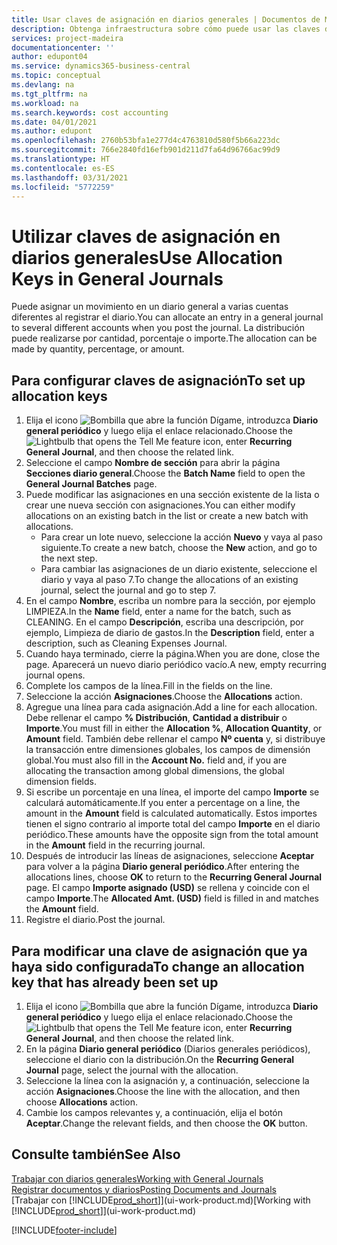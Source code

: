 ```yaml
---
title: Usar claves de asignación en diarios generales | Documentos de Microsoft
description: Obtenga infraestructura sobre cómo puede usar las claves de asignación en diarios.
services: project-madeira
documentationcenter: ''
author: edupont04
ms.service: dynamics365-business-central
ms.topic: conceptual
ms.devlang: na
ms.tgt_pltfrm: na
ms.workload: na
ms.search.keywords: cost accounting
ms.date: 04/01/2021
ms.author: edupont
ms.openlocfilehash: 2760b53bfa1e277d4c4763810d580f5b66a223dc
ms.sourcegitcommit: 766e2840fd16efb901d211d7fa64d96766ac99d9
ms.translationtype: HT
ms.contentlocale: es-ES
ms.lasthandoff: 03/31/2021
ms.locfileid: "5772259"
---
```

# <a name="use-allocation-keys-in-general-journals"></a><span data-ttu-id="a1acf-103">Utilizar claves de asignación en diarios generales</span><span class="sxs-lookup"><span data-stu-id="a1acf-103">Use Allocation Keys in General Journals</span></span>
<span data-ttu-id="a1acf-104">Puede asignar un movimiento en un diario general a varias cuentas diferentes al registrar el diario.</span><span class="sxs-lookup"><span data-stu-id="a1acf-104">You can allocate an entry in a general journal to several different accounts when you post the journal.</span></span> <span data-ttu-id="a1acf-105">La distribución puede realizarse por cantidad, porcentaje o importe.</span><span class="sxs-lookup"><span data-stu-id="a1acf-105">The allocation can be made by quantity, percentage, or amount.</span></span>

## <a name="to-set-up-allocation-keys"></a><span data-ttu-id="a1acf-106">Para configurar claves de asignación</span><span class="sxs-lookup"><span data-stu-id="a1acf-106">To set up allocation keys</span></span>
1. <span data-ttu-id="a1acf-107">Elija el icono ![Bombilla que abre la función Dígame](media/ui-search/search_small.png "Dígame qué desea hacer"), introduzca **Diario general periódico** y luego elija el enlace relacionado.</span><span class="sxs-lookup"><span data-stu-id="a1acf-107">Choose the ![Lightbulb that opens the Tell Me feature](media/ui-search/search_small.png "Tell me what you want to do") icon, enter **Recurring General Journal**, and then choose the related link.</span></span>
2. <span data-ttu-id="a1acf-108">Seleccione el campo **Nombre de sección** para abrir la página **Secciones diario general**.</span><span class="sxs-lookup"><span data-stu-id="a1acf-108">Choose the **Batch Name** field to open the **General Journal Batches** page.</span></span>
3. <span data-ttu-id="a1acf-109">Puede modificar las asignaciones en una sección existente de la lista o crear une nueva sección con asignaciones.</span><span class="sxs-lookup"><span data-stu-id="a1acf-109">You can either modify allocations on an existing batch in the list or create a new batch with allocations.</span></span>
   * <span data-ttu-id="a1acf-110">Para crear un lote nuevo, seleccione la acción **Nuevo** y vaya al paso siguiente.</span><span class="sxs-lookup"><span data-stu-id="a1acf-110">To create a new batch, choose the **New** action, and go to the next step.</span></span>
   * <span data-ttu-id="a1acf-111">Para cambiar las asignaciones de un diario existente, seleccione el diario y vaya al paso 7.</span><span class="sxs-lookup"><span data-stu-id="a1acf-111">To change the allocations of an existing journal, select the journal and go to step 7.</span></span>    
4. <span data-ttu-id="a1acf-112">En el campo **Nombre**, escriba un nombre para la sección, por ejemplo LIMPIEZA.</span><span class="sxs-lookup"><span data-stu-id="a1acf-112">In the **Name** field, enter a name for the batch, such as CLEANING.</span></span> <span data-ttu-id="a1acf-113">En el campo **Descripción**, escriba una descripción, por ejemplo, Limpieza de diario de gastos.</span><span class="sxs-lookup"><span data-stu-id="a1acf-113">In the **Description** field, enter a description, such as Cleaning Expenses Journal.</span></span>
5. <span data-ttu-id="a1acf-114">Cuando haya terminado, cierre la página.</span><span class="sxs-lookup"><span data-stu-id="a1acf-114">When you are done, close the page.</span></span> <span data-ttu-id="a1acf-115">Aparecerá un nuevo diario periódico vacío.</span><span class="sxs-lookup"><span data-stu-id="a1acf-115">A new, empty recurring journal opens.</span></span>
6. <span data-ttu-id="a1acf-116">Complete los campos de la línea.</span><span class="sxs-lookup"><span data-stu-id="a1acf-116">Fill in the fields on the line.</span></span>
7. <span data-ttu-id="a1acf-117">Seleccione la acción **Asignaciones**.</span><span class="sxs-lookup"><span data-stu-id="a1acf-117">Choose the **Allocations** action.</span></span>
8. <span data-ttu-id="a1acf-118">Agregue una línea para cada asignación.</span><span class="sxs-lookup"><span data-stu-id="a1acf-118">Add a line for each allocation.</span></span> <span data-ttu-id="a1acf-119">Debe rellenar el campo **% Distribución**, **Cantidad a distribuir** o **Importe**.</span><span class="sxs-lookup"><span data-stu-id="a1acf-119">You must fill in either the **Allocation %**, **Allocation Quantity**, or **Amount** field.</span></span> <span data-ttu-id="a1acf-120">También debe rellenar el campo **Nº cuenta** y, si distribuye la transacción entre dimensiones globales, los campos de dimensión global.</span><span class="sxs-lookup"><span data-stu-id="a1acf-120">You must also fill in the **Account No.** field and, if you are allocating the transaction among global dimensions, the global dimension fields.</span></span>
9. <span data-ttu-id="a1acf-121">Si escribe un porcentaje en una línea, el importe del campo **Importe** se calculará automáticamente.</span><span class="sxs-lookup"><span data-stu-id="a1acf-121">If you enter a percentage on a line, the amount in the **Amount** field is calculated automatically.</span></span> <span data-ttu-id="a1acf-122">Estos importes tienen el signo contrario al importe total del campo **Importe** en el diario periódico.</span><span class="sxs-lookup"><span data-stu-id="a1acf-122">These amounts have the opposite sign from the total amount in the **Amount** field in the recurring journal.</span></span>
10. <span data-ttu-id="a1acf-123">Después de introducir las líneas de asignaciones, seleccione **Aceptar** para volver a la página **Diario general periódico**.</span><span class="sxs-lookup"><span data-stu-id="a1acf-123">After entering the allocations lines, choose **OK** to return to the **Recurring General Journal** page.</span></span> <span data-ttu-id="a1acf-124">El campo **Importe asignado (USD)** se rellena y coincide con el campo **Importe**.</span><span class="sxs-lookup"><span data-stu-id="a1acf-124">The **Allocated Amt. (USD)** field is filled in and matches the **Amount** field.</span></span>
11. <span data-ttu-id="a1acf-125">Registre el diario.</span><span class="sxs-lookup"><span data-stu-id="a1acf-125">Post the journal.</span></span>

## <a name="to-change-an-allocation-key-that-has-already-been-set-up"></a><span data-ttu-id="a1acf-126">Para modificar una clave de asignación que ya haya sido configurada</span><span class="sxs-lookup"><span data-stu-id="a1acf-126">To change an allocation key that has already been set up</span></span>
1. <span data-ttu-id="a1acf-127">Elija el icono ![Bombilla que abre la función Dígame](media/ui-search/search_small.png "Dígame qué desea hacer"), introduzca **Diario general periódico** y luego elija el enlace relacionado.</span><span class="sxs-lookup"><span data-stu-id="a1acf-127">Choose the ![Lightbulb that opens the Tell Me feature](media/ui-search/search_small.png "Tell me what you want to do") icon, enter **Recurring General Journal**, and then choose the related link.</span></span>
2. <span data-ttu-id="a1acf-128">En la página **Diario general periódico** (Diarios generales periódicos), seleccione el diario con la distribución.</span><span class="sxs-lookup"><span data-stu-id="a1acf-128">On the **Recurring General Journal** page, select the journal with the allocation.</span></span>
3. <span data-ttu-id="a1acf-129">Seleccione la línea con la asignación y, a continuación, seleccione la acción **Asignaciones**.</span><span class="sxs-lookup"><span data-stu-id="a1acf-129">Choose the line with the allocation, and then choose **Allocations** action.</span></span>
4. <span data-ttu-id="a1acf-130">Cambie los campos relevantes y, a continuación, elija el botón **Aceptar**.</span><span class="sxs-lookup"><span data-stu-id="a1acf-130">Change the relevant fields, and then choose the **OK** button.</span></span>

## <a name="see-also"></a><span data-ttu-id="a1acf-131">Consulte también</span><span class="sxs-lookup"><span data-stu-id="a1acf-131">See Also</span></span>
[<span data-ttu-id="a1acf-132">Trabajar con diarios generales</span><span class="sxs-lookup"><span data-stu-id="a1acf-132">Working with General Journals</span></span>](ui-work-general-journals.md)  
[<span data-ttu-id="a1acf-133">Registrar documentos y diarios</span><span class="sxs-lookup"><span data-stu-id="a1acf-133">Posting Documents and Journals</span></span>](ui-post-documents-journals.md)  
<span data-ttu-id="a1acf-134">[Trabajar con [!INCLUDE[prod_short](includes/prod_short.md)]](ui-work-product.md)</span><span class="sxs-lookup"><span data-stu-id="a1acf-134">[Working with [!INCLUDE[prod_short](includes/prod_short.md)]](ui-work-product.md)</span></span>


[!INCLUDE[footer-include](includes/footer-banner.md)]